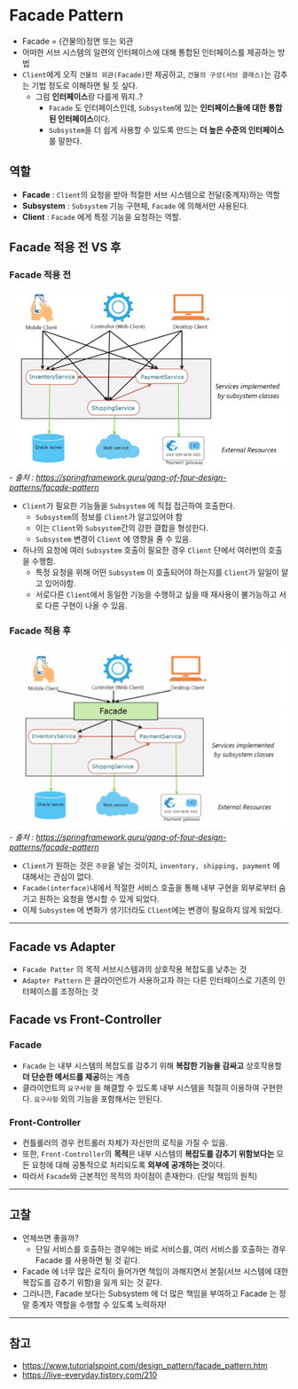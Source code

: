 # Facade Pattern

- Facade = (건물의)정면 또는 외관
- 어떠한 서브 시스템의 일련의 인터페이스에 대해 통합된 인터페이스를 제공하는 방법
- `Client`에게 오직 `건물의 외관(Facade)`만 제공하고, `건물의 구성(서브 클래스)`는 감추는 기법 정도로 이해하면 될 듯 싶다.
    - 그럼 **인터페이스**랑 다를게 뭐지..?
        - `Facade` 도 인터페이스인데, `Subsystem`에 있는 **인터페이스들에 대한 통합된 인터페이스**이다.
        - `Subsystem`을 더 쉽게 사용할 수 있도록 만드는 **더 높은 수준의 인터페이스**를 말한다.

## 역할

- **Facade** : `Client`의 요청을 받아 적절한 서브 시스템으로 전달(중계자)하는 역할
- **Subsystem** : `Subsystem` 기능 구현체, `Facade` 에 의해서만 사용된다.
- **Client** : `Facade` 에게 특정 기능을 요청하는 역할.

## Facade 적용 전 VS 후

### Facade 적용 전

![img.png](img.png)
<br>_- 출처 : https://springframework.guru/gang-of-four-design-patterns/facade-pattern_

- `Client`가 필요한 기능들을 `Subsystem` 에 직접 접근하여 호출한다.
    - `Subsystem`의 정보를 `Client`가 알고있어야 함
    - 이는 `Client`와 `Subsystem`간의 강한 결합을 형성한다.
    - `Subsystem` 변경이 `Client` 에 영향을 줄 수 있음.
- 하나의 요청에 여러 `Subsystem` 호출이 필요한 경우 `Client` 단에서 여러번의 호출을 수행함.
    - 특정 요청을 위해 어떤 `Subsystem` 이 호출되어야 하는지를 `Client`가 일일이 알고 있어야함.
    - 서로다른 `Client`에서 동일한 기능을 수행하고 싶을 때 재사용이 불가능하고 서로 다른 구현이 나올 수 있음.

### Facade 적용 후

![img_2.png](img_2.png)
<br>_- 출처 : https://springframework.guru/gang-of-four-design-patterns/facade-pattern_

- `Client`가 원하는 것은 `주문`을 넣는 것이지, `inventory, shipping, payment` 에 대해서는 관심이 없다.
- `Facade(interface)`내에서 적절한 서비스 호출을 통해 내부 구현을 외부로부터 숨기고 원하는 요청을 명시할 수 있게 되었다.
- 이제 `Subsystem` 에 변화가 생기더라도 `Client`에는 변경이 필요하지 않게 되었다.

---

## Facade vs Adapter

- `Facade Patter` 의 목적 서브시스템과의 상호작용 복잡도를 낮추는 것
- `Adapter Pattern` 은 클라이언트가 사용하고자 하는 다른 인터페이스로 기존의 인터페이스를 조정하는 것

## Facade vs Front-Controller

### Facade

- `Facade` 는 내부 시스템의 복잡도를 감추기 위해 **복잡한 기능을 감싸고** 상호작용할 **더 단순한 메서드를 제공**하는 계층
- 클라이언트의 `요구사항` 을 해결할 수 있도록 내부 시스템을 적절히 이용하여 구현한다. `요구사항` 외의 기능을 포함해서는 안된다.

### Front-Controller

- 컨틀롤러의 경우 컨트롤러 자체가 자신만의 로직을 가질 수 있음.
- 또한, `Front-Controller`의 **목적**은 내부 시스템의 **복잡도를 감추기 위함보다는** 모든 요청에 대해 공통적으로 처리되도록 **외부에 공개하는 것**이다.
- 따라서 `Facade`와 근본적인 목적의 차이점이 존재한다. (단일 책임의 원칙)

--- 

## 고찰

- 언제쓰면 좋을까?
    - 단일 서비스를 호출하는 경우에는 바로 서비스를, 여러 서비스를 호출하는 경우 Facade 를 사용하면 될 것 같다.
- Facade 에 너무 많은 로직이 들어가면 책임이 과해지면서 본질(서브 시스템에 대한 복잡도를 감추기 위함)을 잃게 되는 것 같다.
- 그러니깐, Facade 보다는 Subsystem 에 더 많은 책임을 부여하고 Facade 는 정말 중계자 역할을 수행할 수 있도록 노력하자!

---

## 참고

- https://www.tutorialspoint.com/design_pattern/facade_pattern.htm
- https://live-everyday.tistory.com/210
